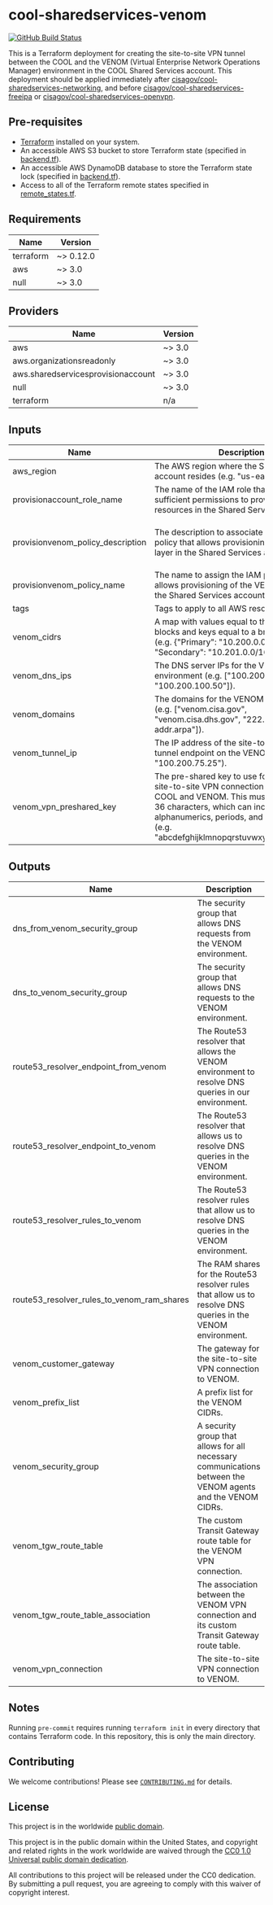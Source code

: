 # cool-sharedservices-venom #

[![GitHub Build Status](https://github.com/cisagov/cool-sharedservices-venom/workflows/build/badge.svg)](https://github.com/cisagov/cool-sharedservices-venom/actions)

This is a Terraform deployment for creating the site-to-site VPN
tunnel between the COOL and the VENOM (Virtual Enterprise Network
Operations Manager) environment in the COOL Shared Services account.
This deployment should be applied immediately after
[cisagov/cool-sharedservices-networking](https://github.com/cisagov/cool-sharedservices-networking),
and before
[cisagov/cool-sharedservices-freeipa](https://github.com/cisagov/cool-sharedservices-freeipa)
or
[cisagov/cool-sharedservices-openvpn](https://github.com/cisagov/cool-sharedservices-openvpn).

## Pre-requisites ##

- [Terraform](https://www.terraform.io/) installed on your system.
- An accessible AWS S3 bucket to store Terraform state
  (specified in [backend.tf](backend.tf)).
- An accessible AWS DynamoDB database to store the Terraform state lock
  (specified in [backend.tf](backend.tf)).
- Access to all of the Terraform remote states specified in
  [remote_states.tf](remote_states.tf).

## Requirements ##

| Name | Version |
|------|---------|
| terraform | ~> 0.12.0 |
| aws | ~> 3.0 |
| null | ~> 3.0 |

## Providers ##

| Name | Version |
|------|---------|
| aws | ~> 3.0 |
| aws.organizationsreadonly | ~> 3.0 |
| aws.sharedservicesprovisionaccount | ~> 3.0 |
| null | ~> 3.0 |
| terraform | n/a |

## Inputs ##

| Name | Description | Type | Default | Required |
|------|-------------|------|---------|:--------:|
| aws_region | The AWS region where the Shared Services account resides (e.g. "us-east-1"). | `string` | `us-east-1` | no |
| provisionaccount_role_name | The name of the IAM role that allows sufficient permissions to provision all AWS resources in the Shared Services account. | `string` | `ProvisionAccount` | no |
| provisionvenom_policy_description | The description to associate with the IAM policy that allows provisioning of the VENOM layer in the Shared Services account. | `string` | `Allows provisioning of the VENOM layer in the Shared Services account.` | no |
| provisionvenom_policy_name | The name to assign the IAM policy that allows provisioning of the VENOM layer in the Shared Services account. | `string` | `ProvisionVenom` | no |
| tags | Tags to apply to all AWS resources created. | `map(string)` | `{}` | no |
| venom_cidrs | A map with values equal to the VENOM CIDR blocks and keys equal to a brief description (e.g. {"Primary": "10.200.0.0/16", "Secondary": "10.201.0.0/16"}). | `map(string)` | n/a | yes |
| venom_dns_ips | The DNS server IPs for the VENOM environment (e.g. ["100.200.75.25", "100.200.100.50"]). | `list(string)` | n/a | yes |
| venom_domains | The domains for the VENOM environment (e.g. ["venom.cisa.gov", "venom.cisa.dhs.gov", "222.111.10.in-addr.arpa"]). | `list(string)` | n/a | yes |
| venom_tunnel_ip | The IP address of the site-to-site VPN tunnel endpoint on the VENOM side (e.g. "100.200.75.25"). | `string` | n/a | yes |
| venom_vpn_preshared_key | The pre-shared key to use for setting up the site-to-site VPN connection between the COOL and VENOM.  This must be a string of 36 characters, which can include alphanumerics, periods, and underscores (e.g. "abcdefghijklmnopqrstuvwxyz01234567._"). | `string` | n/a | yes |

## Outputs ##

| Name | Description |
|------|-------------|
| dns_from_venom_security_group | The security group that allows DNS requests from the VENOM environment. |
| dns_to_venom_security_group | The security group that allows DNS requests to the VENOM environment. |
| route53_resolver_endpoint_from_venom | The Route53 resolver that allows the VENOM environment to resolve DNS queries in our environment. |
| route53_resolver_endpoint_to_venom | The Route53 resolver that allows us to resolve DNS queries in the VENOM environment. |
| route53_resolver_rules_to_venom | The Route53 resolver rules that allow us to resolve DNS queries in the VENOM environment. |
| route53_resolver_rules_to_venom_ram_shares | The RAM shares for the Route53 resolver rules that allow us to resolve DNS queries in the VENOM environment. |
| venom_customer_gateway | The gateway for the site-to-site VPN connection to VENOM. |
| venom_prefix_list | A prefix list for the VENOM CIDRs. |
| venom_security_group | A security group that allows for all necessary communications between the VENOM agents and the VENOM CIDRs. |
| venom_tgw_route_table | The custom Transit Gateway route table for the VENOM VPN connection. |
| venom_tgw_route_table_association | The association between the VENOM VPN connection and its custom Transit Gateway route table. |
| venom_vpn_connection | The site-to-site VPN connection to VENOM. |

## Notes ##

Running `pre-commit` requires running `terraform init` in every
directory that contains Terraform code. In this repository, this is
only the main directory.

## Contributing ##

We welcome contributions!  Please see [`CONTRIBUTING.md`](CONTRIBUTING.md) for
details.

## License ##

This project is in the worldwide [public domain](LICENSE).

This project is in the public domain within the United States, and
copyright and related rights in the work worldwide are waived through
the [CC0 1.0 Universal public domain
dedication](https://creativecommons.org/publicdomain/zero/1.0/).

All contributions to this project will be released under the CC0
dedication. By submitting a pull request, you are agreeing to comply
with this waiver of copyright interest.
